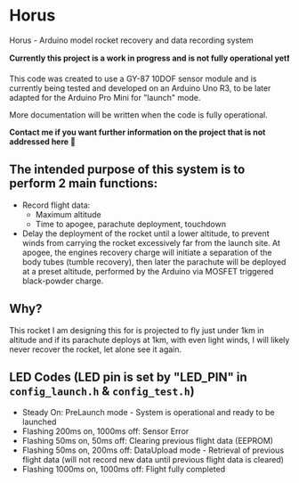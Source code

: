 # Horus
Horus - Arduino model rocket recovery and data recording system


**Currently this project is a work in progress and is not fully operational yet:exclamation:**


This code was created to use a GY-87 10DOF sensor module and is currently being tested and developed on an Arduino Uno R3, to be later adapted for the Arduino Pro Mini for "launch" mode.

More documentation will be written when the code is fully operational.

**Contact me if you want further information on the project that is not addressed here :speech_balloon:**


## The intended purpose of this system is to perform 2 main functions:

- Record flight data:
  - Maximum altitude
  - Time to apogee, parachute deployment, touchdown
- Delay the deployment of the rocket until a lower altitude, to prevent winds from carrying the rocket excessively far from the launch site. At apogee, the engines recovery charge will initiate a separation of the body tubes (tumble recovery), then later the parachute will be deployed at a preset altitude, performed by the Arduino via MOSFET triggered black-powder charge.


## Why?
This rocket I am designing this for is projected to fly just under 1km in altitude and if its parachute deploys at 1km, with even light winds, I will likely never recover the rocket, let alone see it again.


## LED Codes (LED pin is set by "LED_PIN" in `config_launch.h` & `config_test.h`)
- Steady On:                      PreLaunch mode - System is operational and ready to be launched
- Flashing 200ms on, 1000ms off:  Sensor Error
- Flashing 50ms on, 50ms off:     Clearing previous flight data (EEPROM)
- Flashing 50ms on, 200ms off:    DataUpload mode - Retrieval of previous flight data (will not record new data until previous flight data is cleared)
- Flashing 1000ms on, 1000ms off: Flight fully completed

